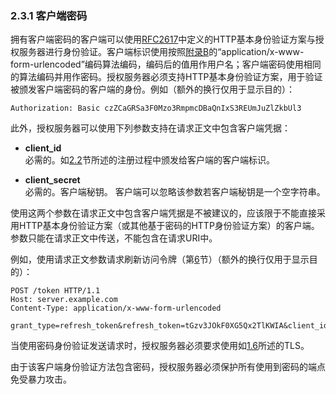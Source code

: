 ### 2.3.1 客户端密码

拥有客户端密码的客户端可以使用[RFC2617][RFC2617]中定义的HTTP基本身份验证方案与授权服务器进行身份验证。客户端标识使用按照[附录B](../AppendixB/b.md)的“application/x-www-form-urlencoded”编码算法编码，编码后的值用作用户名；客户端密码使用相同的算法编码并用作密码。授权服务器必须支持HTTP基本身份验证方案，用于验证被颁发客户端密码的客户端的身份。例如（额外的换行仅用于显示目的）：

```HTTP
Authorization: Basic czZCaGRSa3F0Mzo3RmpmcDBaQnIxS3REUmJuZlZkbUl3
```

此外，授权服务器可以使用下列参数支持在请求正文中包含客户端凭据：

- **client_id**  
  必需的。如[2.2](2.2.md)节所述的注册过程中颁发给客户端的客户端标识。

- **client_secret**  
  必需的。客户端秘钥。 客户端可以忽略该参数若客户端秘钥是一个空字符串。

使用这两个参数在请求正文中包含客户端凭据是不被建议的，应该限于不能直接采用HTTP基本身份验证方案（或其他基于密码的HTTP身份验证方案）的客户端。参数只能在请求正文中传送，不能包含在请求URI中。

例如，使用请求正文参数请求刷新访问令牌（第[6](../Section06/6.md)节）（额外的换行仅用于显示目的）：

```HTTP
POST /token HTTP/1.1
Host: server.example.com
Content-Type: application/x-www-form-urlencoded

grant_type=refresh_token&refresh_token=tGzv3JOkF0XG5Qx2TlKWIA&client_id=s6BhdRkqt3&client_secret=7Fjfp0ZBr1KtDRbnfVdmIw
```

当使用密码身份验证发送请求时，授权服务器必须要求使用如[1.6](../Section01/1.6.md)所述的TLS。

由于该客户端身份验证方法包含密码，授权服务器必须保护所有使用到密码的端点免受暴力攻击。

[RFC2617]: http://tools.ietf.org/html/rfc2617 "HTTP身份验证：基本和摘要访问权限身份验证"
